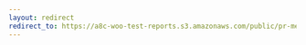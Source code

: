 ```yaml
---
layout: redirect
redirect_to: https://a8c-woo-test-reports.s3.amazonaws.com/public/pr-merge/40504/e2e/index.html
---
```

